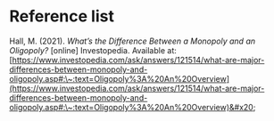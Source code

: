 # Reference list

Hall, M. (2021). _What’s the Difference Between a Monopoly and an Oligopoly?_ \[online] Investopedia. Available at: [https://www.investopedia.com/ask/answers/121514/what-are-major-differences-between-monopoly-and-oligopoly.asp#:\~:text=Oligopoly%3A%20An%20Overview](https://www.investopedia.com/ask/answers/121514/what-are-major-differences-between-monopoly-and-oligopoly.asp#:\~:text=Oligopoly%3A%20An%20Overview)&#x20;

